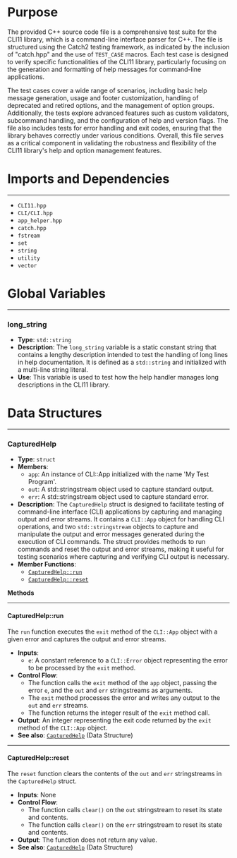 # Purpose
The provided C++ source code file is a comprehensive test suite for the CLI11 library, which is a command-line interface parser for C++. The file is structured using the Catch2 testing framework, as indicated by the inclusion of "catch.hpp" and the use of `TEST_CASE` macros. Each test case is designed to verify specific functionalities of the CLI11 library, particularly focusing on the generation and formatting of help messages for command-line applications.

The test cases cover a wide range of scenarios, including basic help message generation, usage and footer customization, handling of deprecated and retired options, and the management of option groups. Additionally, the tests explore advanced features such as custom validators, subcommand handling, and the configuration of help and version flags. The file also includes tests for error handling and exit codes, ensuring that the library behaves correctly under various conditions. Overall, this file serves as a critical component in validating the robustness and flexibility of the CLI11 library's help and option management features.
# Imports and Dependencies

---
- `CLI11.hpp`
- `CLI/CLI.hpp`
- `app_helper.hpp`
- `catch.hpp`
- `fstream`
- `set`
- `string`
- `utility`
- `vector`


# Global Variables

---
### long\_string
- **Type**: `std::string`
- **Description**: The `long_string` variable is a static constant string that contains a lengthy description intended to test the handling of long lines in help documentation. It is defined as a `std::string` and initialized with a multi-line string literal.
- **Use**: This variable is used to test how the help handler manages long descriptions in the CLI11 library.


# Data Structures

---
### CapturedHelp<!-- {{#data_structure:CapturedHelp}} -->
- **Type**: `struct`
- **Members**:
    - `app`: An instance of CLI::App initialized with the name 'My Test Program'.
    - `out`: A std::stringstream object used to capture standard output.
    - `err`: A std::stringstream object used to capture standard error.
- **Description**: The `CapturedHelp` struct is designed to facilitate testing of command-line interface (CLI) applications by capturing and managing output and error streams. It contains a `CLI::App` object for handling CLI operations, and two `std::stringstream` objects to capture and manipulate the output and error messages generated during the execution of CLI commands. The struct provides methods to run commands and reset the output and error streams, making it useful for testing scenarios where capturing and verifying CLI output is necessary.
- **Member Functions**:
    - [`CapturedHelp::run`](#CapturedHelprun)
    - [`CapturedHelp::reset`](#CapturedHelpreset)

**Methods**

---
#### CapturedHelp::run<!-- {{#callable:CapturedHelp::run}} -->
The `run` function executes the `exit` method of the `CLI::App` object with a given error and captures the output and error streams.
- **Inputs**:
    - `e`: A constant reference to a `CLI::Error` object representing the error to be processed by the `exit` method.
- **Control Flow**:
    - The function calls the `exit` method of the `app` object, passing the error `e`, and the `out` and `err` stringstreams as arguments.
    - The `exit` method processes the error and writes any output to the `out` and `err` streams.
    - The function returns the integer result of the `exit` method call.
- **Output**: An integer representing the exit code returned by the `exit` method of the `CLI::App` object.
- **See also**: [`CapturedHelp`](#CapturedHelp)  (Data Structure)


---
#### CapturedHelp::reset<!-- {{#callable:CapturedHelp::reset}} -->
The `reset` function clears the contents of the `out` and `err` stringstreams in the `CapturedHelp` struct.
- **Inputs**: None
- **Control Flow**:
    - The function calls `clear()` on the `out` stringstream to reset its state and contents.
    - The function calls `clear()` on the `err` stringstream to reset its state and contents.
- **Output**: The function does not return any value.
- **See also**: [`CapturedHelp`](#CapturedHelp)  (Data Structure)



